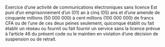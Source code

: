 Exercice d’une activité de communications électroniques sans licence
Est puni d’un emprisonnement d’un (01) an à cinq (05) ans et d’une amende de cinquante millions (50 000 000) à cent millions (100 000 000) de francs CFA ou de l’une de ces deux peines seulement, quiconque établit ou fait établir un réseau ou fournit ou fait fournir un service sans la licence prévue à l’article 46 du présent code ou le maintien en violation d’une décision de suspension ou de retrait.